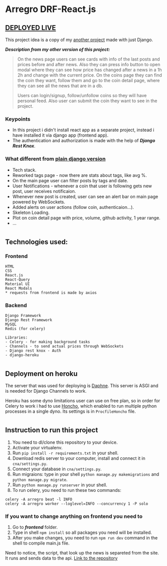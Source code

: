 # Arregro DRF-React.js

## [DEPLOYED LIVE](arregro.herokuapp.com)

This project idea is a copy of my [another project](https://github.com/sashasergeev/arregro-django) made with just Django.

***Description from my other version of this project:***
>On the news page users can see cards with info of the last posts and prices before and after news. Also they can press info button to open modal where they can see how price has changed after a news in a 1h 2h and change with the current price. On the coins page they can find the coin they want, follow them and go to the coin detail page, where they can see all the news that are in a db.
>
>Users can login/signup, follow/unfollow coins so they will have personal feed. Also user can submit the coin they want to see in the project.


### **Keypoints**
- In this project i didn't install react app as a separate project, instead i have installed it via django app (frontend app).
- The authentication and authorization is made with the help of ***Django Rest Knox***.

### **What different from [plain django version](https://github.com/sashasergeev/arregro-django)**
- Tech stack.
- Reworked tags page - now there are stats about tags, like avg %.
- On the main page user can filter posts by tags and date.
- User Notifications - whenever a coin that user is following gets new post, user receives notificaion.
- Whenever new post is created, user can see an alert bar on main page powered by WebSockets.
- Added alerts on user actions (follow coin, authenticaion...).
- Skeleton Loading. 
- Plot on coin detail page with price, volume, github activity, 1 year range.
- ...
#
## **Technologies used:**
### **Frontend**
```
HTML
CSS
React.js
React-Query
Material UI
React Modals
* requests from frontend is made by axios
```
### **Backend**

```
Django Framework
Django Rest Framework
MySQL
Redis (for celery)

Libraries:
- Celery - for making background tasks 
- Channels - to send actual prices through WebSockets
- Django rest knox - Auth
- django-heroku
```
#   

## **Deployment on heroku**

 The server that was used for deploying is [Daphne](https://github.com/django/daphne). This server is ASGI and is needed for Django  Channels to work.

Heroku has some dyno limitations user can use on free plan, so in order for Celery to work i had to use [Honcho](https://honcho.readthedocs.io/en/latest/), which enabled to run multiple python processes in a single dyno. Its settings is in ```ProcfileHoncho``` file.

#

## **Instruction to run this project**

1. You need to dl/clone this repository to your device.
2. Activate your virtualenv.
3. Run ```pip install -r requirements.txt``` in your shell.
4. Download redis server to your computer, install and connect it in ```cna/settings.py```.
5. Connect your database in ```cna/settings.py```.
6. Run migraions: type in your shell ```python manage.py makemigrations``` and ```python manage.py migrate```.
7. Run ```python manage.py runserver``` in your shell.
8. To run celery, you need to run these two commands:
```
celery -A arregro beat -l INFO
celery -A arregro worker --loglevel=INFO --concurrency 1 -P solo
```

### If you want to change anything on frontend you need to

1. Go to ***frontend*** folder.
2. Type in shell ```npm install``` so all packages you need will be installed.
3. After you make changes, you need to run ```npm run dev``` command in the shell to compile main.js file.

Need to notice, the script, that look up the news is separeted from the site. It runs and sends data to the api. [Link to the repository](https://github.com/sashasergeev/telegram-realtime-crawler/tree/api)
